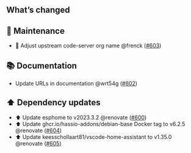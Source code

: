 ## What’s changed

## 🧰 Maintenance

- 🔨 Adjust upstream code-server org name @frenck ([#603](https://github.com/hassio-addons/addon-vscode/pull/603))

## 📚 Documentation

- Update URLs in documentation @wrt54g ([#602](https://github.com/hassio-addons/addon-vscode/pull/602))

## ⬆️ Dependency updates

- ⬆️ Update esphome to v2023.3.2 @renovate ([#600](https://github.com/hassio-addons/addon-vscode/pull/600))
- ⬆️ Update ghcr.io/hassio-addons/debian-base Docker tag to v6.2.5 @renovate ([#604](https://github.com/hassio-addons/addon-vscode/pull/604))
- ⬆️ Update keesschollaart81/vscode-home-assistant to v1.35.0 @renovate ([#605](https://github.com/hassio-addons/addon-vscode/pull/605))
